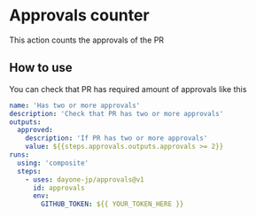 # Approvals counter

This action counts the approvals of the PR

## How to use

You can check that PR has required amount of approvals like this

```yml
name: 'Has two or more approvals'
description: 'Check that PR has two or more approvals'
outputs:
  approved:
    description: 'If PR has two or more approvals'
    value: ${{steps.approvals.outputs.approvals >= 2}}
runs:
  using: 'composite'
  steps:
    - uses: dayone-jp/approvals@v1
      id: approvals
      env:
        GITHUB_TOKEN: ${{ YOUR_TOKEN_HERE }}

```
